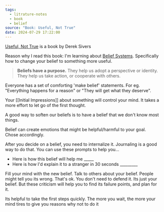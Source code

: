 ```yaml
---
tags:
  - litrature-notes
  - book
  - belief
source: "Book: Useful, Not True"
date: 2024-07-29 17:22:00
---
```


[Useful, Not True](https://sive.rs/u) is a book by Derek Sivers

Reason why I read this book: I'm learning about [Belief Systems](https://mindos.in/posts/06-belief-systems/). Specifically how to change your belief to something more useful.

> **Beliefs have a purpose.** They help us adopt a perspective or identity. They help us take action, or cooperate with others.

Everyone has a set of comforting 'make belief' statements. For eg. "Everything happens for a reason" or "They will get what they deserve". 

Your [[Initial Impressions]] about something will control your mind. It takes a more effort to let go of the first thought. 

A good way to soften our beliefs is to have a belief that we don't know most things.

Belief can create emotions that might be helpful/harmful to your goal. Chose accordingly.

After you decide on a belief, you need to internalize it. Journaling is a good way to do that. You can use these prompts to help you...

- Here is how this belief will help me _____
- Here is how I'd explain it to a stranger in 30 seconds _________

Fill your mind with the new belief. Talk to others about your belief. People might tell you its wrong. That's ok. You don't need to defend it. Its just your belief. But these criticism will help you to find its failure points, and plan for it.

Its helpful to take the first steps quickly. The more you wait, the more your mind tires to give you reasons why not to do it